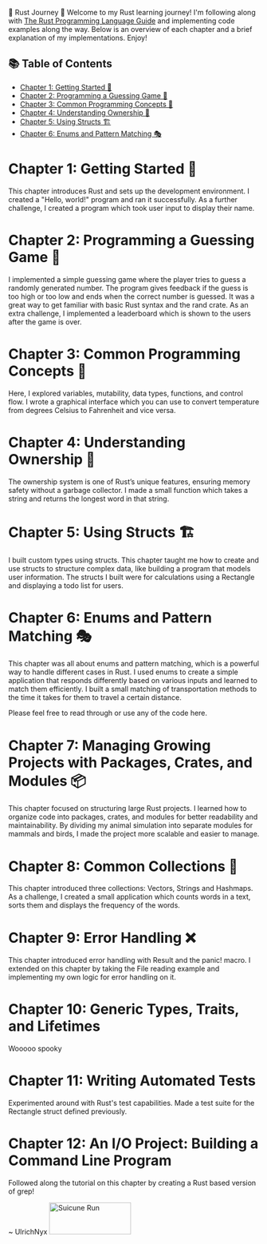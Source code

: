 🦀 Rust Journey 🦀
Welcome to my Rust learning journey! I'm following along with [The Rust Programming Language Guide](https://doc.rust-lang.org/book/title-page.html) and implementing code examples along the way. Below is an overview of each chapter and a brief explanation of my implementations. Enjoy!

## 📚 Table of Contents

- [Chapter 1: Getting Started 🏁](#chapter-1-getting-started-)
- [Chapter 2: Programming a Guessing Game 🎲](#chapter-2-programming-a-guessing-game-)
- [Chapter 3: Common Programming Concepts 🧠](#chapter-3-common-programming-concepts-)
- [Chapter 4: Understanding Ownership 🦀](#chapter-4-understanding-ownership-)
- [Chapter 5: Using Structs 🏗️](#chapter-5-using-structs-)
- [Chapter 6: Enums and Pattern Matching 🎭](#chapter-6-enums-and-pattern-matching-)

# Chapter 1: Getting Started 🏁

This chapter introduces Rust and sets up the development environment. I created a "Hello, world!" program and ran it successfully. As a further challenge, I created a program which took user input to display their name.

# Chapter 2: Programming a Guessing Game 🎲

I implemented a simple guessing game where the player tries to guess a randomly generated number. The program gives feedback if the guess is too high or too low and ends when the correct number is guessed. It was a great way to get familiar with basic Rust syntax and the rand crate.
As an extra challenge, I implemented a leaderboard which is shown to the users after the game is over.

# Chapter 3: Common Programming Concepts 🧠

Here, I explored variables, mutability, data types, functions, and control flow. I wrote a graphical interface which you can use to convert temperature from degrees Celsius to Fahrenheit and vice versa.

# Chapter 4: Understanding Ownership 🦀

The ownership system is one of Rust’s unique features, ensuring memory safety without a garbage collector. I made a small function which takes a string and returns the longest word in that string.

# Chapter 5: Using Structs 🏗️

I built custom types using structs. This chapter taught me how to create and use structs to structure complex data, like building a program that models user information. The structs I built were for calculations using a Rectangle and displaying a todo list for users.

# Chapter 6: Enums and Pattern Matching 🎭

This chapter was all about enums and pattern matching, which is a powerful way to handle different cases in Rust. I used enums to create a simple application that responds differently based on various inputs and learned to match them efficiently. I built a small matching of transportation methods to the time it takes for them to travel a certain distance.

Please feel free to read through or use any of the code here.

# Chapter 7: Managing Growing Projects with Packages, Crates, and Modules 📦

This chapter focused on structuring large Rust projects. I learned how to organize code into packages, crates, and modules for better readability and maintainability. By dividing my animal simulation into separate modules for mammals and birds, I made the project more scalable and easier to manage.

# Chapter 8: Common Collections 📝

This chapter introduced three collections: Vectors, Strings and Hashmaps. As a challenge, I created a small application which counts words in a text, sorts them and displays the frequency of the words.

# Chapter 9: Error Handling ❌

This chapter introduced error handling with Result and the panic! macro. I extended on this chapter by taking the File reading example and implementing my own logic for error handling on it.

# Chapter 10: Generic Types, Traits, and Lifetimes

Wooooo spooky

# Chapter 11: Writing Automated Tests

Experimented around with Rust's test capabilities. Made a test suite for the Rectangle struct defined previously.

# Chapter 12: An I/O Project: Building a Command Line Program

Followed along the tutorial on this chapter by creating a Rust based version of grep!

~ UlrichNyx
<img src="https://64.media.tumblr.com/9e501ee6984a28f60f5dc244606548e0/tumblr_n9rijb2Un21r7tm2fo1_500.gif" width="164" height="64" alt="Suicune Run">
